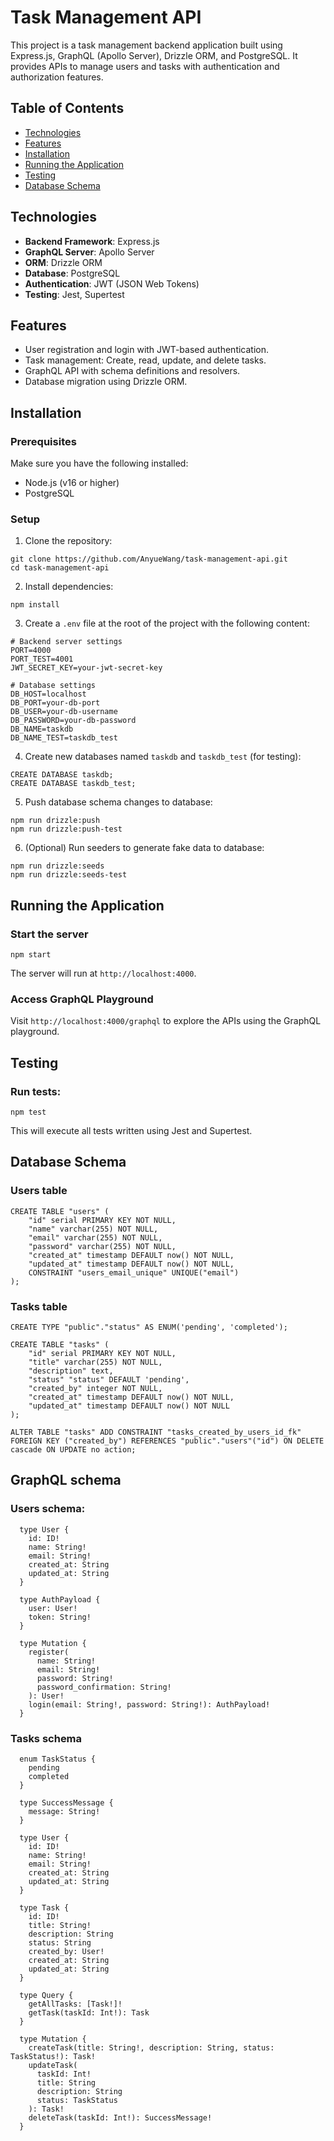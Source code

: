 # Task Management API

This project is a task management backend application built using Express.js, GraphQL (Apollo Server), Drizzle ORM, and PostgreSQL. It provides APIs to manage users and tasks with authentication and authorization features.

## Table of Contents

- [Technologies](#technologies)
- [Features](#features)
- [Installation](#installation)
- [Running the Application](#running-the-application)
- [Testing](#testing)
- [Database Schema](#database-schema)

## Technologies

- **Backend Framework**: Express.js
- **GraphQL Server**: Apollo Server
- **ORM**: Drizzle ORM
- **Database**: PostgreSQL
- **Authentication**: JWT (JSON Web Tokens)
- **Testing**: Jest, Supertest

## Features

- User registration and login with JWT-based authentication.
- Task management: Create, read, update, and delete tasks.
- GraphQL API with schema definitions and resolvers.
- Database migration using Drizzle ORM.

## Installation

### Prerequisites

Make sure you have the following installed:

  - Node.js (v16 or higher)
  - PostgreSQL

### Setup

1. Clone the repository:

```
git clone https://github.com/AnyueWang/task-management-api.git
cd task-management-api
```

2. Install dependencies:

```
npm install
```

3. Create a `.env` file at the root of the project with the following content:

```
# Backend server settings
PORT=4000
PORT_TEST=4001
JWT_SECRET_KEY=your-jwt-secret-key

# Database settings
DB_HOST=localhost
DB_PORT=your-db-port
DB_USER=your-db-username
DB_PASSWORD=your-db-password
DB_NAME=taskdb
DB_NAME_TEST=taskdb_test
```

4. Create new databases named `taskdb` and `taskdb_test` (for testing):

```
CREATE DATABASE taskdb;
CREATE DATABASE taskdb_test;
```

5. Push database schema changes to database:

```
npm run drizzle:push
npm run drizzle:push-test
```

6. (Optional) Run seeders to generate fake data to database:

```
npm run drizzle:seeds
npm run drizzle:seeds-test
```

## Running the Application

### Start the server

```
npm start
```

The server will run at `http://localhost:4000`.

### Access GraphQL Playground

Visit `http://localhost:4000/graphql` to explore the APIs using the GraphQL playground.

## Testing

### Run tests:

```
npm test
```

This will execute all tests written using Jest and Supertest.

## Database Schema

### Users table

``` 
CREATE TABLE "users" (
	"id" serial PRIMARY KEY NOT NULL,
	"name" varchar(255) NOT NULL,
	"email" varchar(255) NOT NULL,
	"password" varchar(255) NOT NULL,
	"created_at" timestamp DEFAULT now() NOT NULL,
	"updated_at" timestamp DEFAULT now() NOT NULL,
	CONSTRAINT "users_email_unique" UNIQUE("email")
);
```

### Tasks table

```
CREATE TYPE "public"."status" AS ENUM('pending', 'completed');

CREATE TABLE "tasks" (
	"id" serial PRIMARY KEY NOT NULL,
	"title" varchar(255) NOT NULL,
	"description" text,
	"status" "status" DEFAULT 'pending',
	"created_by" integer NOT NULL,
	"created_at" timestamp DEFAULT now() NOT NULL,
	"updated_at" timestamp DEFAULT now() NOT NULL
);

ALTER TABLE "tasks" ADD CONSTRAINT "tasks_created_by_users_id_fk" FOREIGN KEY ("created_by") REFERENCES "public"."users"("id") ON DELETE cascade ON UPDATE no action;
```

## GraphQL schema

### Users schema:

```
  type User {
    id: ID!
    name: String!
    email: String!
    created_at: String
    updated_at: String
  }

  type AuthPayload {
    user: User!
    token: String!
  }

  type Mutation {
    register(
      name: String!
      email: String!
      password: String!
      password_confirmation: String!
    ): User!
    login(email: String!, password: String!): AuthPayload!
  }
```

### Tasks schema

```
  enum TaskStatus {
    pending
    completed
  }

  type SuccessMessage {
    message: String!
  }

  type User {
    id: ID!
    name: String!
    email: String!
    created_at: String
    updated_at: String
  }

  type Task {
    id: ID!
    title: String!
    description: String
    status: String
    created_by: User!
    created_at: String
    updated_at: String
  }

  type Query {
    getAllTasks: [Task!]!
    getTask(taskId: Int!): Task
  }

  type Mutation {
    createTask(title: String!, description: String, status: TaskStatus!): Task!
    updateTask(
      taskId: Int!
      title: String
      description: String
      status: TaskStatus
    ): Task!
    deleteTask(taskId: Int!): SuccessMessage!
  }
  ```